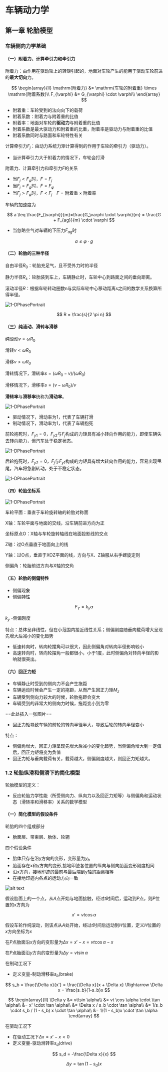 # 车辆动力学

## 第一章 轮胎模型

### 车辆侧向力学基础

#### （一）附着力、计算牵引力和牵引力

附着力：由作用在驱动轮上的转矩引起的，地面对车轮产生的能用于驱动车轮前进的**最大切向**力。

$$
\begin{array}{ll}
\mathrm{附着力} &= \mathrm{车轮的附着重} \times \mathrm{附着系数}\\
F_{\varphi} &= G_{\varphi} \cdot \varphi\\
\end{array}
$$

* 附着重：车轮受到的法向向下的载荷
* 附着系数：附着力与附着重的比值
* 附着率：地面对车轮的**驱动力**与附着重的比值
* 附着系数是最大驱动力和附着重的比重，附着率是驱动力与附着重的比值
* 附着系数同时与路面和车轮特性有关

计算牵引力$F_j$​​：由动力系统力矩计算得到的作用于车轮的牵引力（驱动力）。

* 当计算牵引力大于附着力的情况下，车轮会打滑

附着力、计算牵引力和牵引力$F$的关系

* 当$F_j < F_{\varphi}$时，$F = F_j$
* 当$F_j = F_{\varphi}$时，$F = F_\varphi$
* 当$F_j > F_{\varphi}$时，$F < F_j\;\;\;\;F=\mathrm{附着重}\times \mathrm{附着率}$​

车辆的加速度为

$$
a \leq \frac{F_{\varphi}}{m}=\frac{G_\varphi \cdot \varphi}{m} = \frac{G + F_{ag}}{m} \cdot \varphi
$$

* 当忽略空气对车辆的下压力$F_{ag}$时

$$
a \leq \varphi \cdot g
$$

#### （二）轮胎的三种半径

自由半径$R_0$：轮胎充足气，且不受外力时的半径

静力半径$R_s$：轮胎装到车上，车辆静止时，车轮中心到路面之间的垂向距离。

滚动半径$R$：根据车轮转动圈数n与实际车轮中心移动距离s之间的数学关系换算所得半径。

![1-DPhasePortrait](./image/DynamicVehicle1_2_1.png)

$$
R = \frac{s}{2 \pi n}
$$

#### （三）纯滚动、滑转与滑移

纯滚动$v = \omega R_0$

滑转$v < \omega R_0$

滑移$v > \omega R_0$

滑转情况下，滑转率$s = (\omega R_0 - v)/(\omega R_0)$

滑移情况下，滑移率$s = (v - \omega R_0)/v$

**滑转率**与**滑移率**统称为**滑动率**。

![1-DPhasePortrait](./image/DynamicVehicle1_3_1.jpg)

* 驱动情况下，滑动率为1，代表了车辆打滑
* 制动情况下，滑动率为1，代表了车辆抱死

前轮抱死时，$F_{y1}=0$，$F_{y2}$与$F_j$构成的力矩具有减小转向作用的能力，即使车辆失去转向能力，但汽车处于稳定状态。

![1-DPhasePortrait](./image/DynamicVehicle1_3_2.jpg)

后轮抱死时，$F_{y2}=0$，$F_j$与$F_{y1}$构成的力矩具有增大转向作用的能力，容易出现甩尾，汽车将急剧转动，处于不稳定状态。

![1-DPhasePortrait](./image/DynamicVehicle1_3_3.jpg)

#### （四）轮胎坐标系

![1-DPhasePortrait](./image/DynamicVehicle1_4_1.png)

车轮平面：垂直于车轮旋转轴的轮胎对称面

X轴：车轮平面与地面的交线，沿车辆前进方向为正

坐标原点O：X轴与车轮旋转轴线在地面投影线的交点

Z轴：过O点垂直于地面向上的线

Y轴：过O点，垂直于XOZ平面的线，方向与X、Z轴服从右手螺旋定则

侧偏角：轮胎前进方向与X轴的交角

#### （五）轮胎的侧偏特性

* 侧偏现象
* 侧偏特性

$$
F_Y = k_y \alpha
$$

$k_y$ -侧偏刚度

特点：总体呈非线性，但在小范围内接近线性关系；侧偏刚度随垂向载荷增大呈现先增大后减小的变化趋势

* 低速转向时，转向轮摆角可以很大，因此侧偏角对转向半径影响较小
* 高速转向时，转向轮摆角一般都很小，小于1度，此时侧偏角对转向半径的影响就很突出。

#### （六）回正力矩

* 车辆静止时受到的侧向力不会产生拖距
* 车辆运动时候会产生一定的拖距，从而产生回正力矩$M_z$
* 车辆受到侧向力较大的时候，轮胎拖距会变大
* 车辆受到的非常大的侧向力时候，拖距变小到为零

==此处插入一张图片==

* 回正力矩导致车辆的前轮的转向半径半大，导致后轮的转向半径变小

特点：

* 侧偏角增大，回正力矩呈现先增大后减小的变化趋势，当侧偏角增大到一定值后，回正力矩将变为负值
* 回正力矩与垂向载荷有关，载荷越大，侧偏刚度越大，则回正力矩越大。

### 1.2 轮胎纵滑和侧滑下的简化模型

轮胎模型的定义：

* 反应轮胎力学性能（所受侧向力、纵向力以及回正力矩等）与侧偏角和运动状态（滑转率和滑移率）关系的数学模型

#### （一）简化模型的假设条件

轮胎的四个组成部分

* 胎面层、带束层、胎体、轮辋

四个假设条件

* 胎体只存在沿y方向的变形，变形量为$y_b$
* 胎面存在x和y方向的变形,接地印迹各位置的纵向与侧向胎面变形刚度相同
* 沿x方向，接地印迹的最前与最后端到y轴的距离相等
* 在接地印迹内各点的运动方向一致

![alt text](./image/TireModel_1.jpg)

假设胎面上的一个点，从$A$点开始与地面接触，经过$t$时间后，运动到$P$点，则$P$位置的x方向为

$$
x'=vt \cos \alpha
$$

假设车轮作纯滚动，则该点从$A$处开始，经过$t$时间后运动到$H$位置，定义$H$位置的$x$方向坐标为$x$

在$P$点胎面沿$x$方向的变形量为$\Delta x=x'-x = vt\cos \alpha - x$

在$P$点胎面沿$y$方向的变形量为$\Delta y=vt\sin \alpha$

在制动工况下

* 定义变量-制动滑移率$s_b$(brake)

$$
s_b = \frac{\Delta x}{x'} = \frac{\Delta x}{x + \Delta x} \Rightarrow \Delta x = \frac{s_b}{1-s_b}x
$$

$$
\begin{array}{ll}
    \Delta y &= vt\sin \alpha\\
    &= vt \cos \alpha \cdot \tan \alpha\\
    &= x' \cdot \tan \alpha\\
    &= \Delta x / s_b \cdot \tan \alpha\\
    &= 1/s_b \cdot s_b / (1 - s_b) x \cdot \tan \alpha\\
    &= 1/(1 - s_b)x \cdot \tan \alpha
\end{array}
$$

在驱动工况下

* 在驱动工况下$\Delta x = x' - x < 0$
* 定义变量-驱动滑转率$s_d$(drive)

$$
s_d = -\frac{\Delta x}{x}
$$

$$
\Delta y = \tan (1-s_d)x
$$
